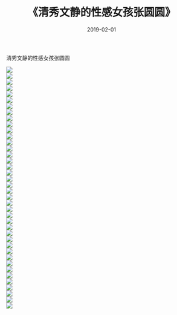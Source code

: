 ﻿---
layout: post
title:  《清秀文静的性感女孩张圆圆》
date:   2019-02-01
img: http://pic.660000.xyz/1:down/唯美/2019/清秀文静的性感女孩张圆圆/000.jpg
categories: [美女, 清纯, 唯美]
---

清秀文静的性感女孩张圆圆

  ![](http://pic.660000.xyz/1:down/唯美/2019/清秀文静的性感女孩张圆圆/001.jpg) <br> ![](http://pic.660000.xyz/1:down/唯美/2019/清秀文静的性感女孩张圆圆/002.jpg) <br> ![](http://pic.660000.xyz/1:down/唯美/2019/清秀文静的性感女孩张圆圆/003.jpg) <br> ![](http://pic.660000.xyz/1:down/唯美/2019/清秀文静的性感女孩张圆圆/004.jpg) <br> ![](http://pic.660000.xyz/1:down/唯美/2019/清秀文静的性感女孩张圆圆/005.jpg) <br> ![](http://pic.660000.xyz/1:down/唯美/2019/清秀文静的性感女孩张圆圆/006.jpg) <br> ![](http://pic.660000.xyz/1:down/唯美/2019/清秀文静的性感女孩张圆圆/007.jpg) <br> ![](http://pic.660000.xyz/1:down/唯美/2019/清秀文静的性感女孩张圆圆/008.jpg) <br> ![](http://pic.660000.xyz/1:down/唯美/2019/清秀文静的性感女孩张圆圆/009.jpg) <br> ![](http://pic.660000.xyz/1:down/唯美/2019/清秀文静的性感女孩张圆圆/010.jpg) <br> ![](http://pic.660000.xyz/1:down/唯美/2019/清秀文静的性感女孩张圆圆/011.jpg) <br> ![](http://pic.660000.xyz/1:down/唯美/2019/清秀文静的性感女孩张圆圆/012.jpg) <br> ![](http://pic.660000.xyz/1:down/唯美/2019/清秀文静的性感女孩张圆圆/013.jpg) <br> ![](http://pic.660000.xyz/1:down/唯美/2019/清秀文静的性感女孩张圆圆/014.jpg) <br> ![](http://pic.660000.xyz/1:down/唯美/2019/清秀文静的性感女孩张圆圆/015.jpg) <br> ![](http://pic.660000.xyz/1:down/唯美/2019/清秀文静的性感女孩张圆圆/016.jpg) <br> ![](http://pic.660000.xyz/1:down/唯美/2019/清秀文静的性感女孩张圆圆/017.jpg) <br> ![](http://pic.660000.xyz/1:down/唯美/2019/清秀文静的性感女孩张圆圆/018.jpg) <br> ![](http://pic.660000.xyz/1:down/唯美/2019/清秀文静的性感女孩张圆圆/019.jpg) <br> ![](http://pic.660000.xyz/1:down/唯美/2019/清秀文静的性感女孩张圆圆/020.jpg) <br> ![](http://pic.660000.xyz/1:down/唯美/2019/清秀文静的性感女孩张圆圆/021.jpg) <br> ![](http://pic.660000.xyz/1:down/唯美/2019/清秀文静的性感女孩张圆圆/022.jpg) <br> ![](http://pic.660000.xyz/1:down/唯美/2019/清秀文静的性感女孩张圆圆/023.jpg) <br> ![](http://pic.660000.xyz/1:down/唯美/2019/清秀文静的性感女孩张圆圆/024.jpg) <br> ![](http://pic.660000.xyz/1:down/唯美/2019/清秀文静的性感女孩张圆圆/025.jpg) <br> ![](http://pic.660000.xyz/1:down/唯美/2019/清秀文静的性感女孩张圆圆/026.jpg) <br> ![](http://pic.660000.xyz/1:down/唯美/2019/清秀文静的性感女孩张圆圆/027.jpg) <br> ![](http://pic.660000.xyz/1:down/唯美/2019/清秀文静的性感女孩张圆圆/028.jpg) <br> ![](http://pic.660000.xyz/1:down/唯美/2019/清秀文静的性感女孩张圆圆/029.jpg) <br> ![](http://pic.660000.xyz/1:down/唯美/2019/清秀文静的性感女孩张圆圆/030.jpg) <br> ![](http://pic.660000.xyz/1:down/唯美/2019/清秀文静的性感女孩张圆圆/031.jpg) <br> ![](http://pic.660000.xyz/1:down/唯美/2019/清秀文静的性感女孩张圆圆/032.jpg) <br> ![](http://pic.660000.xyz/1:down/唯美/2019/清秀文静的性感女孩张圆圆/033.jpg) <br> ![](http://pic.660000.xyz/1:down/唯美/2019/清秀文静的性感女孩张圆圆/034.jpg) <br> ![](http://pic.660000.xyz/1:down/唯美/2019/清秀文静的性感女孩张圆圆/035.jpg) <br> ![](http://pic.660000.xyz/1:down/唯美/2019/清秀文静的性感女孩张圆圆/036.jpg) <br> ![](http://pic.660000.xyz/1:down/唯美/2019/清秀文静的性感女孩张圆圆/037.jpg) <br> ![](http://pic.660000.xyz/1:down/唯美/2019/清秀文静的性感女孩张圆圆/038.jpg) <br> ![](http://pic.660000.xyz/1:down/唯美/2019/清秀文静的性感女孩张圆圆/039.jpg) <br> ![](http://pic.660000.xyz/1:down/唯美/2019/清秀文静的性感女孩张圆圆/040.jpg) <br>
